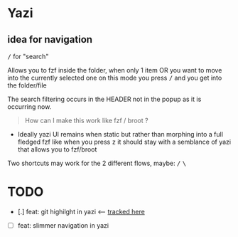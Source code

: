 # Yazi

## idea for navigation

<kbd>/</kbd> for "search"

Allows you to fzf inside the folder, when only 1 item OR you want to move into the currently selected one on this mode you press <kbd>/</kbd> and you get into the folder/file

The search filtering occurs in the HEADER not in the popup as it is occurring now.

> How can I make this work like fzf / broot ?

- Ideally yazi UI remains when static but rather than morphing into a full fledged fzf like when you press <kbd>z</kbd> it should stay with a semblance of yazi that allows you to fzf/broot

Two shortcuts may work for the 2 different flows, maybe: <kbd>/</kbd> <kbd>\\</kbd>

# TODO
- [.] feat: git highilght in yazi <-- [tracked here](https://github.com/sxyazi/yazi/issues/51)
- [ ] feat: slimmer navigation in yazi

